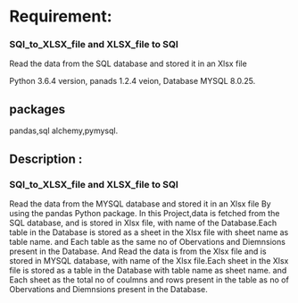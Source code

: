 # Requirement:
### SQl_to_XLSX_file and XLSX_file to SQl
Read the data from the SQL database and stored it in an Xlsx file 



Python 3.6.4 version,
panads 1.2.4 veion,
Database MYSQL 8.0.25.
## packages 
pandas,sql alchemy,pymysql.
##  Description :
###  SQl_to_XLSX_file and XLSX_file to SQl
Read the data from the MYSQL database and stored it in an Xlsx file  By using the pandas Python package. 
In this Project,data is fetched from the SQL database, and is stored in Xlsx file, with name of the Database.Each table in the Database is stored as a sheet in the Xlsx file with sheet name as table name. and Each table as the same no of Obervations and Diemnsions present in the Database.
And
Read the data is from the Xlsx file and is stored in MYSQL database, with name of the Xlsx file.Each sheet in the Xlsx file is stored as a table in the Database with table name as sheet name. and Each sheet as the total no of coulmns and rows present in the table as no of Obervations and Diemnsions present in the Database.
